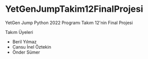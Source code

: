 # YetGenJumpTakim12FinalProjesi
YetGen Jump Python 2022 Programı Takım 12'nin Final Projesi

Takım Üyeleri
- Beril Yılmaz
- Cansu İnel Öztekin
- Önder Sümer
